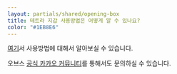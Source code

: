 ```yaml
---
layout: partials/shared/opening-box
title: 테트라 지갑 사용방법은 어떻게 알 수 있나요?
color: "#1EB8E6"
---
```


[여기](https://bit.ly/3dzSzNb)서 사용방법에 대해서 알아보실 수 있습니다.

오브스 [공식 카카오 커뮤니티](https://open.kakao.com/o/giYtuTRb)를 통해서도 문의하실 수 있습니다.

